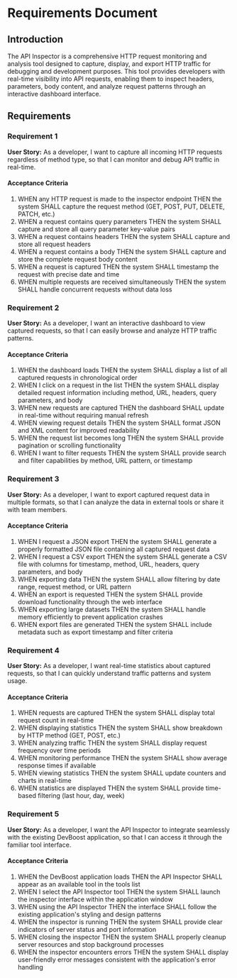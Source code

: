 # Requirements Document

## Introduction

The API Inspector is a comprehensive HTTP request monitoring and analysis tool designed to capture, display, and export HTTP traffic for debugging and development purposes. This tool provides developers with real-time visibility into API requests, enabling them to inspect headers, parameters, body content, and analyze request patterns through an interactive dashboard interface.

## Requirements

### Requirement 1

**User Story:** As a developer, I want to capture all incoming HTTP requests regardless of method type, so that I can monitor and debug API traffic in real-time.

#### Acceptance Criteria

1. WHEN any HTTP request is made to the inspector endpoint THEN the system SHALL capture the request method (GET, POST, PUT, DELETE, PATCH, etc.)
2. WHEN a request contains query parameters THEN the system SHALL capture and store all query parameter key-value pairs
3. WHEN a request contains headers THEN the system SHALL capture and store all request headers
4. WHEN a request contains a body THEN the system SHALL capture and store the complete request body content
5. WHEN a request is captured THEN the system SHALL timestamp the request with precise date and time
6. WHEN multiple requests are received simultaneously THEN the system SHALL handle concurrent requests without data loss

### Requirement 2

**User Story:** As a developer, I want an interactive dashboard to view captured requests, so that I can easily browse and analyze HTTP traffic patterns.

#### Acceptance Criteria

1. WHEN the dashboard loads THEN the system SHALL display a list of all captured requests in chronological order
2. WHEN I click on a request in the list THEN the system SHALL display detailed request information including method, URL, headers, query parameters, and body
3. WHEN new requests are captured THEN the dashboard SHALL update in real-time without requiring manual refresh
4. WHEN viewing request details THEN the system SHALL format JSON and XML content for improved readability
5. WHEN the request list becomes long THEN the system SHALL provide pagination or scrolling functionality
6. WHEN I want to filter requests THEN the system SHALL provide search and filter capabilities by method, URL pattern, or timestamp

### Requirement 3

**User Story:** As a developer, I want to export captured request data in multiple formats, so that I can analyze the data in external tools or share it with team members.

#### Acceptance Criteria

1. WHEN I request a JSON export THEN the system SHALL generate a properly formatted JSON file containing all captured request data
2. WHEN I request a CSV export THEN the system SHALL generate a CSV file with columns for timestamp, method, URL, headers, query parameters, and body
3. WHEN exporting data THEN the system SHALL allow filtering by date range, request method, or URL pattern
4. WHEN an export is requested THEN the system SHALL provide download functionality through the web interface
5. WHEN exporting large datasets THEN the system SHALL handle memory efficiently to prevent application crashes
6. WHEN export files are generated THEN the system SHALL include metadata such as export timestamp and filter criteria

### Requirement 4

**User Story:** As a developer, I want real-time statistics about captured requests, so that I can quickly understand traffic patterns and system usage.

#### Acceptance Criteria

1. WHEN requests are captured THEN the system SHALL display total request count in real-time
2. WHEN displaying statistics THEN the system SHALL show breakdown by HTTP method (GET, POST, etc.)
3. WHEN analyzing traffic THEN the system SHALL display request frequency over time periods
4. WHEN monitoring performance THEN the system SHALL show average response times if available
5. WHEN viewing statistics THEN the system SHALL update counters and charts in real-time
6. WHEN statistics are displayed THEN the system SHALL provide time-based filtering (last hour, day, week)

### Requirement 5

**User Story:** As a developer, I want the API Inspector to integrate seamlessly with the existing DevBoost application, so that I can access it through the familiar tool interface.

#### Acceptance Criteria

1. WHEN the DevBoost application loads THEN the API Inspector SHALL appear as an available tool in the tools list
2. WHEN I select the API Inspector tool THEN the system SHALL launch the inspector interface within the application window
3. WHEN using the API Inspector THEN the interface SHALL follow the existing application's styling and design patterns
4. WHEN the inspector is running THEN the system SHALL provide clear indicators of server status and port information
5. WHEN closing the inspector THEN the system SHALL properly cleanup server resources and stop background processes
6. WHEN the inspector encounters errors THEN the system SHALL display user-friendly error messages consistent with the application's error handling
